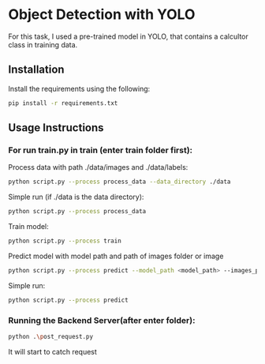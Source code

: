 # Object Detection with YOLO
For this task, I used a pre-trained model in YOLO, that contains a calcultor class in training data.

## Installation
Install the requirements using the following:
```bash
pip install -r requirements.txt
```

## Usage Instructions
### For run train.py in train (enter train folder first):

Process data with path ./data/images and ./data/labels:
```bash
python script.py --process process_data --data_directory ./data
```
Simple run (if ./data is the data directory):
```bash
python script.py --process process_data
```

Train model:
```bash
python script.py --process train
```
Predict model with model path and path of images folder or image
```bash
python script.py --process predict --model_path <model_path> --images_path <images_path>
```
Simple run:
```bash
python script.py --process predict
```

### Running the Backend Server(after enter folder):
```bash
python .\post_request.py
```
It will start to catch request
